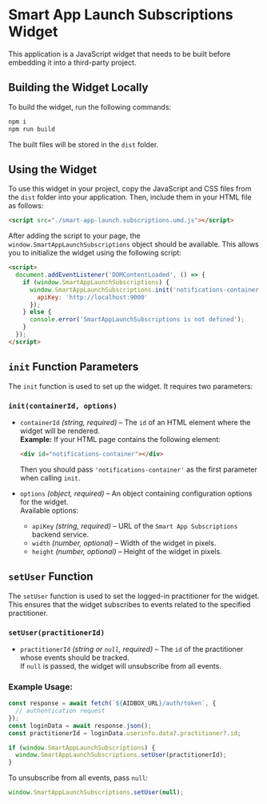 # Smart App Launch Subscriptions Widget

This application is a JavaScript widget that needs to be built before embedding it into a third-party project.

## Building the Widget Locally

To build the widget, run the following commands:

```sh
npm i
npm run build
```

The built files will be stored in the `dist` folder.

## Using the Widget

To use this widget in your project, copy the JavaScript and CSS files from the `dist` folder into your application. Then, include them in your HTML file as follows:

```html
<script src="./smart-app-launch.subscriptions.umd.js"></script>
```

After adding the script to your page, the `window.SmartAppLaunchSubscriptions` object should be available. This allows you to initialize the widget using the following script:

```html
<script>
  document.addEventListener('DOMContentLoaded', () => {
    if (window.SmartAppLaunchSubscriptions) {
      window.SmartAppLaunchSubscriptions.init('notifications-container', {
        apiKey: 'http://localhost:9000'
      });
    } else {
      console.error('SmartAppLaunchSubscriptions is not defined');
    }
  });
</script>
```

## `init` Function Parameters

The `init` function is used to set up the widget. It requires two parameters:

### `init(containerId, options)`

- `containerId` *(string, required)* – The `id` of an HTML element where the widget will be rendered.  
  **Example:** If your HTML page contains the following element:

  ```html
  <div id="notifications-container"></div>
  ```

  Then you should pass `'notifications-container'` as the first parameter when calling `init`.

- `options` *(object, required)* – An object containing configuration options for the widget.  
  Available options:
  - `apiKey` *(string, required)* – URL of the `Smart App Subscriptions` backend service.
  - `width` *(number, optional)* – Width of the widget in pixels.
  - `height` *(number, optional)* – Height of the widget in pixels.


## `setUser` Function

The `setUser` function is used to set the logged-in practitioner for the widget. This ensures that the widget subscribes to events related to the specified practitioner.

### `setUser(practitionerId)`

- `practitionerId` *(string or `null`, required)* – The `id` of the practitioner whose events should be tracked.  
  If `null` is passed, the widget will unsubscribe from all events.

### Example Usage:

```js
const response = await fetch(`${AIDBOX_URL}/auth/token`, {
  // authentication request
});
const loginData = await response.json();
const practitionerId = loginData.userinfo.data?.practitioner?.id;

if (window.SmartAppLaunchSubscriptions) {
  window.SmartAppLaunchSubscriptions.setUser(practitionerId);
}
```

To unsubscribe from all events, pass `null`:

```js
window.SmartAppLaunchSubscriptions.setUser(null);
```
